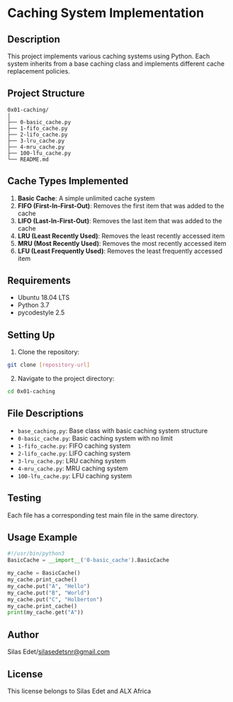 # Caching System Implementation

## Description
This project implements various caching systems using Python. Each system inherits from a base caching class and implements different cache replacement policies.

## Project Structure
```
0x01-caching/
│
├── 0-basic_cache.py
├── 1-fifo_cache.py
├── 2-lifo_cache.py
├── 3-lru_cache.py
├── 4-mru_cache.py
├── 100-lfu_cache.py
└── README.md
```

## Cache Types Implemented

1. **Basic Cache**: A simple unlimited cache system
2. **FIFO (First-In-First-Out)**: Removes the first item that was added to the cache
3. **LIFO (Last-In-First-Out)**: Removes the last item that was added to the cache
4. **LRU (Least Recently Used)**: Removes the least recently accessed item
5. **MRU (Most Recently Used)**: Removes the most recently accessed item
6. **LFU (Least Frequently Used)**: Removes the least frequently accessed item

## Requirements

* Ubuntu 18.04 LTS
* Python 3.7
* pycodestyle 2.5

## Setting Up

1. Clone the repository:
```bash
git clone [repository-url]
```

2. Navigate to the project directory:
```bash
cd 0x01-caching
```

## File Descriptions

* `base_caching.py`: Base class with basic caching system structure
* `0-basic_cache.py`: Basic caching system with no limit
* `1-fifo_cache.py`: FIFO caching system
* `2-lifo_cache.py`: LIFO caching system
* `3-lru_cache.py`: LRU caching system
* `4-mru_cache.py`: MRU caching system
* `100-lfu_cache.py`: LFU caching system

## Testing

Each file has a corresponding test main file in the same directory.

## Usage Example

```python
#!/usr/bin/python3
BasicCache = __import__('0-basic_cache').BasicCache

my_cache = BasicCache()
my_cache.print_cache()
my_cache.put("A", "Hello")
my_cache.put("B", "World")
my_cache.put("C", "Holberton")
my_cache.print_cache()
print(my_cache.get("A"))
```

## Author
Silas Edet/silasedetsnr@gmail.com

## License
This license belongs to Silas Edet and ALX Africa
